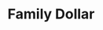---
title: "Family Dollar"
url: /charlotte/family-dollar-beatties-ford-road/
shop: variety store
---